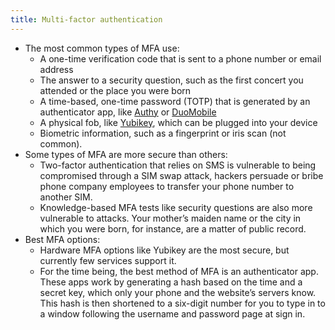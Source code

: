 ```yaml
---
title: Multi-factor authentication
---
```


- The most common types of MFA use:
  - A one-time verification code that is sent to a phone number or email address
  - The answer to a security question, such as the first concert you attended or the place you were born
  - A time-based, one-time password (TOTP) that is generated by an authenticator app, like [Authy](https://authy.com/) or [DuoMobile](https://play.google.com/store/apps/details?id=com.duosecurity.duomobile&hl=en_US)
  - A physical fob, like [Yubikey](https://www.yubico.com/), which can be plugged into your device
  - Biometric information, such as a fingerprint or iris scan (not common).
- Some types of MFA are more secure than others:
  - Two-factor authentication that relies on SMS is vulnerable to being compromised through a SIM swap attack, hackers persuade or bribe phone company employees to transfer your phone number to another SIM.
  - Knowledge-based MFA tests like security questions are also more vulnerable to attacks. Your mother’s maiden name or the city in which you were born, for instance, are a matter of public record.
- Best MFA options:
  - Hardware MFA options like Yubikey are the most secure, but currently few services support it.
  - For the time being, the best method of MFA is an authenticator app. These apps work by generating a hash based on the time and a secret key, which only your phone and the website’s servers know. This hash is then shortened to a six-digit number for you to type in to a window following the username and password page at sign in.
